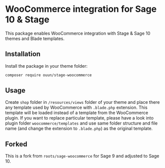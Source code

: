 # WooCommerce integration for Sage 10 & Stage

This package enables WooCommerce integration with Stage & Sage 10 themes and Blade templates.

## Installation

Install the package in your theme folder:

```bash
composer require ouun/stage-woocommerce
```

## Usage

Create `shop` folder in `/resources/views` folder of your theme and place there any template used by WooCommerce with `.blade.php` extension. This template will be loaded instead of a template from the WooCommerce plugin. If you want to replace particular template, please have a look into plugin folder `woocommerce/templates` and use same folder structure and file name (and change the extension to `.blade.php`) as the original template.

## Forked

This is a fork from `roots/sage-woocommerce` for Sage 9 and adjusted to Sage 10.
